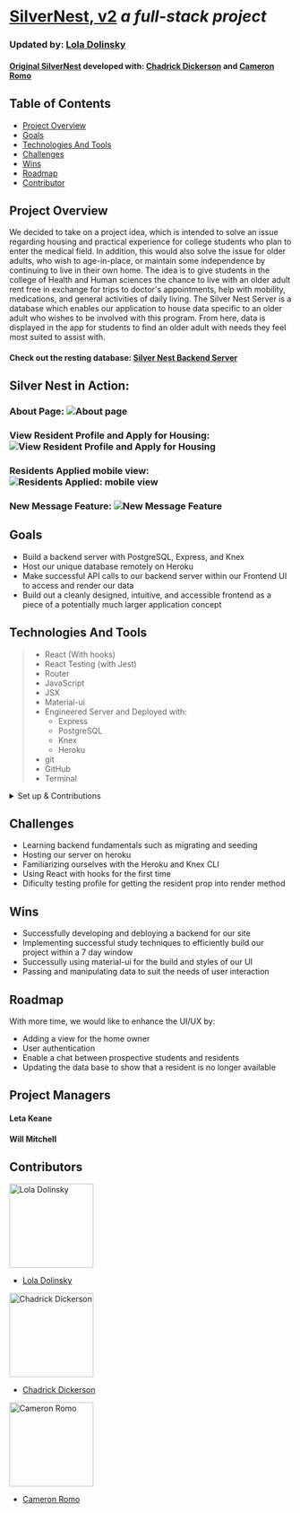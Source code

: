 # [SilverNest, v2](https://silver-nest-app.herokuapp.com/about) *a full-stack project*
### Updated by: [Lola Dolinsky](https://github.com/lo-la-do-li)
#### [Original SilverNest](https://silver-nest.herokuapp.com/about) developed with: [Chadrick Dickerson](https://github.com/chadrick-d-dev) and [Cameron Romo](https://github.com/cameronRomo)

## Table of Contents

* [Project Overview](#project-overview)
* [Goals](#goals)
* [Technologies And Tools](#technologies-and-tools)
* [Challenges](#challenges)
* [Wins](#wins)
* [Roadmap](#roadmap)
* [Contributor](#contributor)

## Project Overview

We decided to take on a project idea, which is intended to solve an issue regarding housing and practical experience for college students who plan to enter the medical field. In addition, this would also solve the issue for older adults, who wish to age-in-place, or maintain some independence by continuing to live in their own home. The idea is to give students in the college of Health and Human sciences the chance to live with an older adult rent free in exchange for trips to doctor's appointments, help with mobility, medications, and general activities of daily living. The Silver Nest Server is a database which enables our application to house data specific to an older adult who wishes to be involved with this program. From here, data is displayed in the app for students to find an older adult with needs they feel most suited to assist with.

#### Check out the resting database: [Silver Nest Backend Server](https://github.com/chadrick-d-dev/silver-nest-api)

## Silver Nest in Action:

### About Page: ![About page](https://user-images.githubusercontent.com/68264128/106073842-07789200-60c8-11eb-8875-dc717e7de75f.png)

### View Resident Profile and Apply for Housing: ![View Resident Profile and Apply for Housing](https://media.giphy.com/media/ZoGw6RdXqAKQmFo3NU/giphy.gif)

### Residents Applied mobile view: ![Residents Applied: mobile view](https://user-images.githubusercontent.com/68264128/106074195-a3a29900-60c8-11eb-8e4b-8bd9cab75fa0.png)

### New Message Feature: ![New Message Feature](https://media.giphy.com/media/yow7UmeQJ93WGxihdy/giphy.gif)


## Goals
* Build a backend server with PostgreSQL, Express, and Knex
* Host our unique database remotely on Heroku
* Make successful API calls to our backend server within our Frontend UI to access and render our data
* Build out a cleanly designed, intuitive, and accessible frontend as a piece of a potentially much larger application concept

## Technologies And Tools
> * React (With hooks)
> * React Testing (with Jest)
> * Router
> * JavaScript
> * JSX
> * Material-ui
> * Engineered Server and Deployed with:
>   * Express
>   * PostgreSQL
>   * Knex
>   * Heroku
> * git
> * GitHub
> * Terminal

<details>
  <summary>Set up & Contributions</summary>

* *Click* the **Fork** button on the top right-hand corner of this page
* Clone the repository down and cd into the repo on your local machine by running:
  * `git clone git@github.com:cameronRomo/silver-nest.git`
  * cd into `silver-nest` locally
* Install the library dependencies by running:
  * `npm install`
* To verify that it is setup correctly, run `npm start` in your terminal.
* Go to `http://localhost:3000/` and you should see the site.
* Enter `control + c` in your terminal to stop the server at any time.
* Add your changes, push up to GitHub and submit a pull request
</details>

## Challenges
* Learning backend fundamentals such as migrating and seeding
* Hosting our server on heroku
* Familiarizing ourselves with the Heroku and Knex CLI
* Using React with hooks for the first time
* Dificulty testing profile for getting the resident prop into render method

## Wins
* Successfully developing and debloying a backend for our site
* Implementing successful study techniques to efficiently build our project within a 7 day window
* Successully using material-ui for the build and styles of our UI
* Passing and manipulating data to suit the needs of user interaction

## Roadmap
With more time, we would like to enhance the UI/UX by:
* Adding a view for the home owner
* User authentication
* Enable a chat between prospective students and residents
* Updating the data base to show that a resident is no longer available

## Project Managers

#### Leta Keane
#### Will Mitchell

## Contributors
<img src="https://media-exp1.licdn.com/dms/image/C4E03AQG9jZTOd0oUCQ/profile-displayphoto-shrink_800_800/0/1606070086923?e=1616025600&v=beta&t=WldtPrGc57mSEiAJkFaYGVq9Ksc0uqBmFLFR11fQUs4" alt="Lola Dolinsky"
 width="150" height="auto" />

- [Lola Dolinsky](https://github.com/lo-la-do-li)

<img src="https://avatars3.githubusercontent.com/u/12281987?s=400&u=74569b5cafa00cad0a6ac3418de2ff1b29aba11f&v=4" alt="Chadrick Dickerson"
 width="150" height="auto" />

- [Chadrick Dickerson](https://github.com/chadrick-d-dev)

<img src="https://user-images.githubusercontent.com/63012953/97791961-baa31f00-1b9d-11eb-90e6-e5e6ee578999.jpeg" alt="Cameron Romo"
 width="150" height="auto" />

- [Cameron Romo](https://github.com/cameronRomo)

